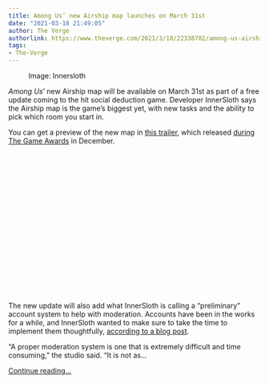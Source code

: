 ```yaml
---
title: Among Us’ new Airship map launches on March 31st
date: "2021-03-18 21:49:05"
author: The Verge
authorlink: https://www.theverge.com/2021/3/18/22338782/among-us-airship-map-accounts-update-innersloth
tags:
- The-Verge
---
```

<figure>
      <img alt="" src="https://cdn.vox-cdn.com/thumbor/mXTYakAcOOLc_oWiUoBg503JgLE=/522x0:6147x3750/1310x873/cdn.vox-cdn.com/uploads/chorus_image/image/68990221/mm6b5H.0.png" />
        <figcaption>Image: Innersloth</figcaption>
    </figure>

  <p id="AiuFu0"><em>Among Us</em>’ new Airship map will be available on March 31st as part of a free update coming to the hit social deduction game. Developer InnerSloth says the Airship map is the game’s biggest yet, with new tasks and the ability to pick which room you start in. </p>
<p id="SBznMB">You can get a preview of the new map in <a href="https://youtu.be/ixfokUG711U">this trailer</a>, which released <a href="https://www.theverge.com/2020/12/10/22168243/among-us-innersloth-new-map-airship-early-2021">during The Game Awards</a> in December.</p>
<div id="Tm51y5"><div style="left: 0; width: 100%; height: 0; position: relative; padding-bottom: 56.25%;"></div></div>
<p id="NGpSS5">The new update will also add what InnerSloth is calling a “preliminary” account system to help with moderation. Accounts have been in the works for a while, and InnerSloth wanted to make sure to take the time to implement them thoughtfully, <a href="https://innersloth.itch.io/among-us/devlog/232933/-march-31-the-airship-releases">according to a blog post</a>.</p>
<p id="APmB9D">“A proper moderation system is one that is extremely difficult and time consuming,” the studio said. “It is not as...</p>
  <p>
    <a href="https://www.theverge.com/2021/3/18/22338782/among-us-airship-map-accounts-update-innersloth">Continue reading&hellip;</a>
  </p>